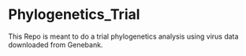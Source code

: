 # Phylogenetics_Trial

This Repo is meant to do a trial phylogenetics analysis using virus data downloaded from Genebank.
